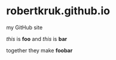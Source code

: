 # robertkruk.github.io
my GitHub site

_this_ is **foo**
and _this_ is **bar**

together they make
**foobar**
